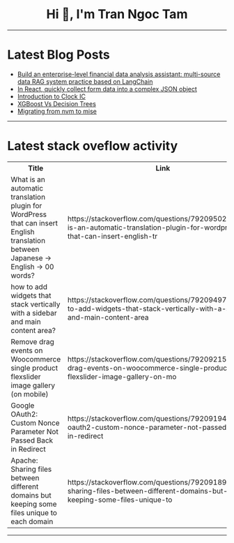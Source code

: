 <h1 align="center">Hi 👋, I'm Tran Ngoc Tam</h1>

---

# Latest Blog Posts 
<!-- BLOG-POST-LIST:START -->
- [Build an enterprise-level financial data analysis assistant: multi-source data RAG system practice based on LangChain](https://dev.to/jamesli/build-an-enterprise-level-financial-data-analysis-assistant-multi-source-data-rag-system-practice-2c2h)
- [In React, quickly collect form data into a complex JSON object](https://dev.to/zhangfisher/in-react-quickly-collect-form-data-into-a-complex-json-object-4i5m)
- [Introduction to Clock IC](https://dev.to/lisleapex/introduction-to-clock-ic-2p2n)
- [XGBoost Vs Decision Trees](https://dev.to/okellodaniel/xgboost-vs-decision-trees-1gg0)
- [Migrating from nvm to mise](https://dev.to/hverlin/migrating-from-nvm-to-mise-4mfp)
<!-- BLOG-POST-LIST:END -->

---

# Latest stack oveflow activity
<table>
  <tr><th>Title</th><th>Link</th></tr>
  <!-- STACKOVERFLOW:START --><tr><td>What is an automatic translation plugin for WordPress that can insert English translation between Japanese -&gt; English -&gt; 00 words?</td><td>https://stackoverflow.com/questions/79209502/what-is-an-automatic-translation-plugin-for-wordpress-that-can-insert-english-tr</td></tr><tr><td>how to add widgets that stack vertically with a sidebar and main content area?</td><td>https://stackoverflow.com/questions/79209497/how-to-add-widgets-that-stack-vertically-with-a-sidebar-and-main-content-area</td></tr><tr><td>Remove drag events on Woocommerce single product flexslider image gallery &lpar;on mobile&rpar;</td><td>https://stackoverflow.com/questions/79209215/remove-drag-events-on-woocommerce-single-product-flexslider-image-gallery-on-mo</td></tr><tr><td>Google OAuth2: Custom Nonce Parameter Not Passed Back in Redirect</td><td>https://stackoverflow.com/questions/79209194/google-oauth2-custom-nonce-parameter-not-passed-back-in-redirect</td></tr><tr><td>Apache: Sharing files between different domains but keeping some files unique to each domain</td><td>https://stackoverflow.com/questions/79209189/apache-sharing-files-between-different-domains-but-keeping-some-files-unique-to</td></tr><!-- STACKOVERFLOW:END -->
</table>

---


